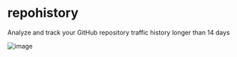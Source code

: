 # repohistory

Analyze and track your GitHub repository traffic history longer than 14 days

![image](https://github.com/m4xshen/img-host/assets/74842863/7a36531c-18b8-443e-9452-f8a85c7d9e6c)
